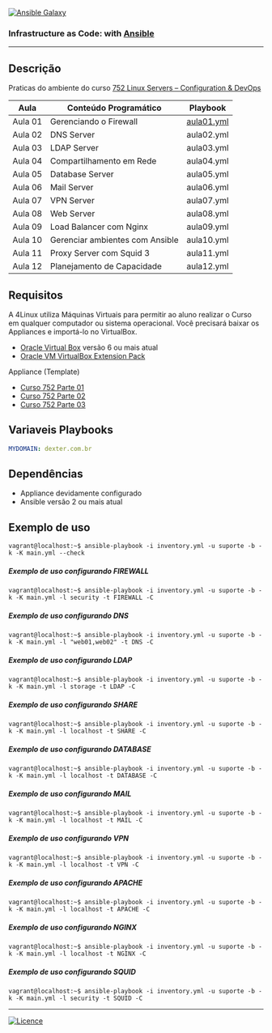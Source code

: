 [![Ansible Galaxy](https://img.shields.io/badge/Ansible%20Galaxy-wluisaraujo-blue.svg)](https://galaxy.ansible.com/wluisaraujo)

### Infrastructure as Code: with [Ansible](https://www.ansible.com)
------------

Descrição
------------

Praticas do ambiente do curso [752 Linux Servers – Configuration & DevOps](https://www.4linux.com.br/curso/linux-servers-configuration-devops)

Aula | Conteúdo Programático | Playbook
--- | --- | ---
Aula 01 | Gerenciando o Firewall | [aula01.yml](aula01.yml)
Aula 02 | DNS Server | aula02.yml
Aula 03 | LDAP Server | aula03.yml
Aula 04 | Compartilhamento em Rede | aula04.yml
Aula 05 | Database Server | aula05.yml
Aula 06 | Mail Server | aula06.yml
Aula 07 | VPN Server | aula07.yml
Aula 08 | Web Server | aula08.yml
Aula 09 | Load Balancer com Nginx | aula09.yml 
Aula 10 | Gerenciar ambientes com Ansible | aula10.yml
Aula 11 | Proxy Server com Squid 3 | aula11.yml
Aula 12 | Planejamento de Capacidade | aula12.yml


Requisitos
------------

A 4Linux utiliza Máquinas Virtuais para permitir ao aluno realizar o Curso em qualquer computador ou sistema operacional. Você precisará baixar os Appliances e importá-lo no VirtualBox.

* [Oracle Virtual Box](https://www.virtualbox.org/wiki/Downloads) versão 6 ou mais atual
* [Oracle VM VirtualBox Extension Pack](https://www.virtualbox.org/wiki/Downloads)
 
Appliance (Template)

* [Curso 752 Parte 01](https://storage.googleapis.com/4752-repositorio/Curso-4752-P1.ova)
* [Curso 752 Parte 02](https://storage.googleapis.com/4752-repositorio/Curso-4752-P2.ova)
* [Curso 752 Parte 03](https://storage.googleapis.com/4752-repositorio/Curso-4752-P3.ova)

Variaveis Playbooks
--------------

```yaml
MYDOMAIN: dexter.com.br
```

Dependências
------------

* Appliance devidamente configurado
* Ansible versão 2 ou mais atual

Exemplo de uso
----------------

```console
vagrant@localhost:~$ ansible-playbook -i inventory.yml -u suporte -b -k -K main.yml --check
```

##### Exemplo de uso configurando FIREWALL
```console
vagrant@localhost:~$ ansible-playbook -i inventory.yml -u suporte -b -k -K main.yml -l security -t FIREWALL -C
```

##### Exemplo de uso configurando DNS
```console
vagrant@localhost:~$ ansible-playbook -i inventory.yml -u suporte -b -k -K main.yml -l "web01,web02" -t DNS -C
```

##### Exemplo de uso configurando LDAP
```console
vagrant@localhost:~$ ansible-playbook -i inventory.yml -u suporte -b -k -K main.yml -l storage -t LDAP -C
```

##### Exemplo de uso configurando SHARE
```console
vagrant@localhost:~$ ansible-playbook -i inventory.yml -u suporte -b -k -K main.yml -l localhost -t SHARE -C
```

##### Exemplo de uso configurando DATABASE
```console
vagrant@localhost:~$ ansible-playbook -i inventory.yml -u suporte -b -k -K main.yml -l localhost -t DATABASE -C
```

##### Exemplo de uso configurando MAIL
```console
vagrant@localhost:~$ ansible-playbook -i inventory.yml -u suporte -b -k -K main.yml -l localhost -t MAIL -C
```

##### Exemplo de uso configurando VPN
```console
vagrant@localhost:~$ ansible-playbook -i inventory.yml -u suporte -b -k -K main.yml -l localhost -t VPN -C
```

##### Exemplo de uso configurando APACHE
```console
vagrant@localhost:~$ ansible-playbook -i inventory.yml -u suporte -b -k -K main.yml -l localhost -t APACHE -C
```

##### Exemplo de uso configurando NGINX
```console
vagrant@localhost:~$ ansible-playbook -i inventory.yml -u suporte -b -k -K main.yml -l localhost -t NGINX -C
```

##### Exemplo de uso configurando SQUID
```console
vagrant@localhost:~$ ansible-playbook -i inventory.yml -u suporte -b -k -K main.yml -l security -t SQUID -C
```

----------------
[![Licence](https://img.shields.io/badge/License-GPL%20v3-red.svg)](https://www.gnu.org/licenses/gpl-3.0.pt-br.html)

